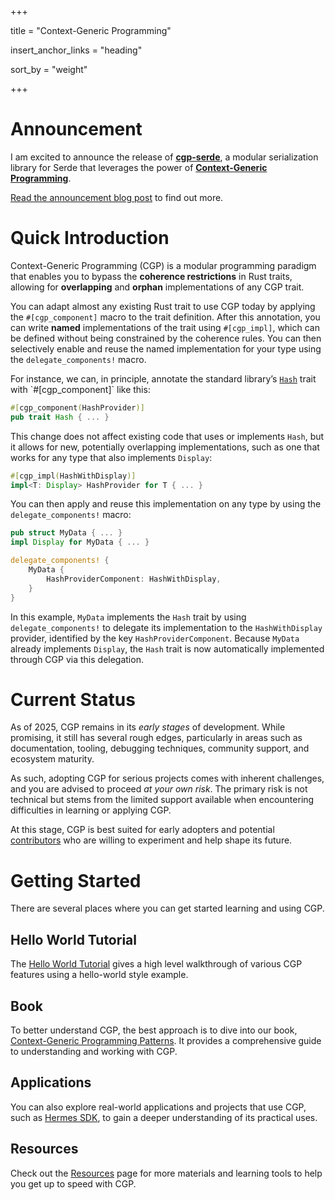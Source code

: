 +++

title = "Context-Generic Programming"

insert_anchor_links = "heading"

sort_by = "weight"

+++

# Announcement

I am excited to announce the release of [**cgp-serde**](/blog/cgp-serde-release/), a modular serialization library for Serde that leverages the power of [**Context-Generic Programming**](/).

[Read the announcement blog post](/blog/cgp-serde-release/) to find out more.

# Quick Introduction

Context-Generic Programming (CGP) is a modular programming paradigm that enables you to bypass the **coherence restrictions** in Rust traits, allowing for **overlapping** and **orphan** implementations of any CGP trait.

You can adapt almost any existing Rust trait to use CGP today by applying the `#[cgp_component]` macro to the trait definition. After this annotation, you can write **named** implementations of the trait using `#[cgp_impl]`, which can be defined without being constrained by the coherence rules. You can then selectively enable and reuse the named implementation for your type using the `delegate_components!` macro.

For instance, we can, in principle, annotate the standard library’s [`Hash`]([https://doc.rust-lang.org/std/hash/trait.Hash.html]\(https://doc.rust-lang.org/std/hash/trait.Hash.html\)) trait with `#[cgp_component]` like this:

```rust
#[cgp_component(HashProvider)]
pub trait Hash { ... }
```

This change does not affect existing code that uses or implements `Hash`, but it allows for new, potentially overlapping implementations, such as one that works for any type that also implements `Display`:

```rust
#[cgp_impl(HashWithDisplay)]
impl<T: Display> HashProvider for T { ... }
```

You can then apply and reuse this implementation on any type by using the `delegate_components!` macro:

```rust
pub struct MyData { ... }
impl Display for MyData { ... }

delegate_components! {
    MyData {
        HashProviderComponent: HashWithDisplay,
    }
}
```

In this example, `MyData` implements the `Hash` trait by using `delegate_components!` to delegate its implementation to the `HashWithDisplay` provider, identified by the key `HashProviderComponent`. Because `MyData` already implements `Display`, the `Hash` trait is now automatically implemented through CGP via this delegation.

# Current Status

As of 2025, CGP remains in its _early stages_ of development. While promising, it still has several rough edges, particularly in areas such as documentation, tooling, debugging techniques, community support, and ecosystem maturity.

As such, adopting CGP for serious projects comes with inherent challenges, and you are advised to proceed _at your own risk_. The primary risk is not technical but stems from the limited support available when encountering difficulties in learning or applying CGP.

At this stage, CGP is best suited for early adopters and potential [contributors](/overview/#contribution) who are willing to experiment and help shape its future.

# Getting Started

There are several places where you can get started learning and using CGP.

## Hello World Tutorial

The [Hello World Tutorial](/tutorials/hello) gives a high level walkthrough of various CGP features using a hello-world style example.

## Book

To better understand CGP, the best approach is to dive into our book, [Context-Generic Programming Patterns](https://patterns.contextgeneric.dev/). It provides a comprehensive guide to understanding and working with CGP.

## Applications

You can also explore real-world applications and projects that use CGP, such as [Hermes SDK](https://github.com/informalsystems/hermes-sdk/), to gain a deeper understanding of its practical uses.

## Resources

Check out the [Resources](/resources) page for more materials and learning tools to help you get up to speed with CGP.
